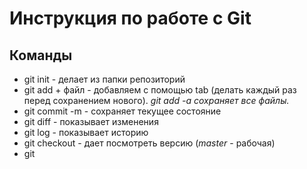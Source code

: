 # Инструкция по работе с Git

## Команды
* git init - делает из папки репозиторий
* git add + файл - добавляем c помощью tab (делать каждый раз перед сохранением нового).   *git add -a сохраняет все файлы.* 
* git commit -m - сохраняет текущее состояние
* git diff - показывает изменения
* git log - показывает историю 
* git checkout - дает посмотреть версию (*master* - рабочая)
* git 
